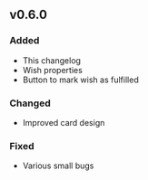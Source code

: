 ## v0.6.0

### Added

-   This changelog
-   Wish properties
-   Button to mark wish as fulfilled

### Changed

-   Improved card design

### Fixed

-   Various small bugs
